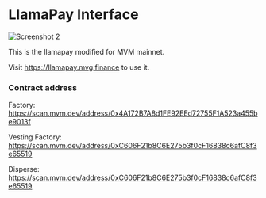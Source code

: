 # LlamaPay Interface
![Screenshot 2](https://user-images.githubusercontent.com/96025197/165397828-063a0d16-edc0-490a-b947-dec75b1005f4.png)

This is the llamapay modified for MVM mainnet.

Visit https://llamapay.mvg.finance to use it.

### Contract address

Factory: https://scan.mvm.dev/address/0x4A172B7A8d1FE92EEd72755F1A523a455be9013f

Vesting Factory: https://scan.mvm.dev/address/0xC606F21b8C6E275b3f0cF16838c6afC8f3e65519

Disperse: https://scan.mvm.dev/address/0xC606F21b8C6E275b3f0cF16838c6afC8f3e65519
